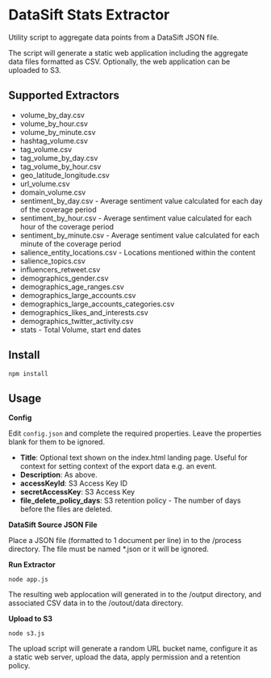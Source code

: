DataSift Stats Extractor
========================

Utility script to aggregate data points from a DataSift JSON file.

The script will generate a static web application including the aggregate data files formatted as CSV. Optionally, the web application can be uploaded to S3.

## Supported Extractors

* volume_by_day.csv
* volume_by_hour.csv
* volume_by_minute.csv
* hashtag_volume.csv
* tag_volume.csv
* tag_volume_by_day.csv
* tag_volume_by_hour.csv
* geo_latitude_longitude.csv
* url_volume.csv
* domain_volume.csv
* sentiment_by_day.csv - Average sentiment value calculated for each day of the coverage period
* sentiment_by_hour.csv - Average sentiment value calculated for each hour of the coverage period
* sentiment_by_minute.csv - Average sentiment value calculated for each minute of the coverage period
* salience_entity_locations.csv - Locations mentioned within the content
* salience_topics.csv
* influencers_retweet.csv
* demographics_gender.csv
* demographics_age_ranges.csv
* demographics_large_accounts.csv
* demographics_large_accounts_categories.csv
* demographics_likes_and_interests.csv
* demographics_twitter_activity.csv
* stats - Total Volume, start end dates

## Install

```npm install```



## Usage

**Config**

Edit ```config.json``` and complete the required properties. Leave the properties blank for them to be ignored.

* **Title**: Optional text shown on the index.html landing page. Useful for context for setting context of the export data e.g. an event.
* **Description**: As above.
* **accessKeyId**: S3 Access Key ID
* **secretAccessKey**: S3 Access Key
* **file_delete_policy_days**: S3 retention policy - The number of days before the files are deleted.



**DataSift Source JSON File**

Place a JSON file (formatted to 1 document per line) in to the /process directory. The file must be named *.json or it will be ignored.



**Run Extractor**

```node app.js```

The resulting web applocation will generated in to the /output directory, and associated CSV data in to the /outout/data directory.




**Upload to S3**

```node s3.js```
 
The upload script will generate a random URL bucket name, configure it as a static web server, upload the data, apply permission and a retention policy.